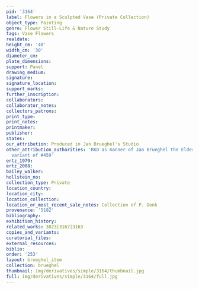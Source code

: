 ```yaml
---
pid: '3164'
label: Flowers in a Sculpted Vase (Private Collection)
object_type: Painting
genre: Flower Still-Life & Nature Study
tags: Vase Flowers
realdate: 
height_cm: '40'
width_cm: '30'
diameter_cm: 
plate_dimensions: 
support: Panel
drawing_medium: 
signature: 
signature_location: 
support_marks: 
further_inscription: 
collaborators: 
collaborator_notes: 
collectors_patrons: 
print_type: 
print_notes: 
printmaker: 
publisher: 
states: 
our_attribution: Produced in Jan Brueghel's Studio
other_attribution_authorities: 'RKD as manner of Jan Brueghel the Elder, Ertz 2008-10,
  variant of #459'
ertz_1979: 
ertz_2008: 
bailey_walker: 
hollstein_no: 
collection_type: Private
location_country: 
location_city: 
location_collection: 
location_or_most_recent_sale_notes: Collection of P. Donk
provenance: '5182'
bibliography: 
exhibition_history: 
related_works: 3823|3167|3163
copies_and_variants: 
curatorial_files: 
external_resources: 
biblio: 
order: '253'
layout: brueghel_item
collection: brueghel
thumbnail: img/derivatives/simple/3164/thumbnail.jpg
full: img/derivatives/simple/3164/full.jpg
---
```

